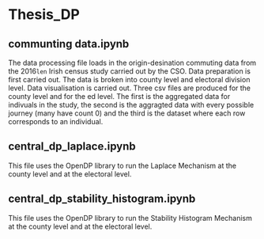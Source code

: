 # Thesis_DP

## communting data.ipynb
The data processing file loads in the origin-desination commuting data from the 2016`len` Irish census study carried out by the CSO. 
Data preparation is first carried out. The data is broken into county level and electoral division level. Data visualisation is carried out. Three csv files are produced for the county level and for the ed level. The first is the aggregated data for indivuals in the study, the second is the aggragted data with every possible journey (many have count 0) and the third is the dataset where each row corresponds to an individual. 

## central_dp_laplace.ipynb
This file uses the OpenDP library to run the Laplace Mechanism at the county level and at the electoral level. 

## central_dp_stability_histogram.ipynb
This file uses the OpenDP library to run the Stability Histogram Mechanism at the county level and at the electoral level. 
